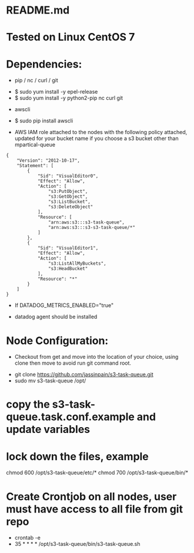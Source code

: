 # README.md


# Tested on Linux CentOS 7 


# Dependencies:
* pip / nc / curl / git
- $ sudo yum install -y epel-release
- $ sudo yum install -y python2-pip nc curl git

* awscli
- $ sudo pip install awscli


* AWS IAM role attached to the nodes with the following policy attached, updated for your bucket name if you choose a s3 bucket other than mpartical-queue

```code
{
    "Version": "2012-10-17",
    "Statement": [
        {
            "Sid": "VisualEditor0",
            "Effect": "Allow",
            "Action": [
                "s3:PutObject",
                "s3:GetObject",
                "s3:ListBucket",
                "s3:DeleteObject"
            ],
            "Resource": [
                "arn:aws:s3:::s3-task-queue",
                "arn:aws:s3:::s3-s3-task-queue/*"
            ]
        },
        {
            "Sid": "VisualEditor1",
            "Effect": "Allow",
            "Action": [
                "s3:ListAllMyBuckets",
                "s3:HeadBucket"
            ],
            "Resource": "*"
        }
    ]
}
```

* If DATADOG_METRICS_ENABLED="true"
- datadog agent should be installed 

# Node Configuration:

* Checkout from get and move into the location of your choice, using clone then move to avoid run git command root.
- git clone https://github.com/jassinpain/s3-task-queue.git
- sudo mv s3-task-queue /opt/



# copy the s3-task-queue.task.conf.example and update variables

# lock down the files, example
chmod 600 /opt/s3-task-queue/etc/*
chmod 700 /opt/s3-task-queue/bin/*

# Create Crontjob on all nodes, user must have access to all file from git repo
- crontab -e
- 35 * * * * /opt/s3-task-queue/bin/s3-task-queue.sh

